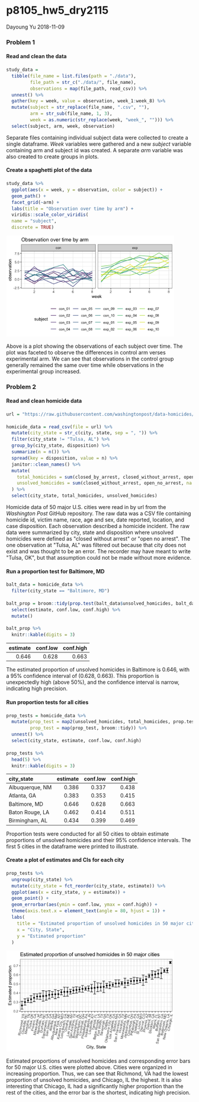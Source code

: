 p8105\_hw5\_dry2115
================
Dayoung Yu
2018-11-09

### Problem 1

#### Read and clean the data

``` r
study_data = 
  tibble(file_name = list.files(path = "./data"),
         file_path = str_c("./data/", file_name),
         observations = map(file_path, read_csv)) %>%
  unnest() %>%
  gather(key = week, value = observation, week_1:week_8) %>%
  mutate(subject = str_replace(file_name, ".csv", ""),
         arm = str_sub(file_name, 1, 3),
         week = as.numeric(str_replace(week, "week_", ""))) %>%
  select(subject, arm, week, observation)
```

Separate files containing individual subject data were collected to create a single dataframe. *Week* variables were gathered and a new *subject* variable containing arm and subject id was created. A separate *arm* variable was also created to create groups in plots.

#### Create a spaghetti plot of the data

``` r
study_data %>%
  ggplot(aes(x = week, y = observation, color = subject)) +
  geom_path() + 
  facet_grid(~arm) +
  labs(title = "Observation over time by arm") +
  viridis::scale_color_viridis(
  name = "subject", 
  discrete = TRUE)
```

<img src="p8105_hw5_dry2115_files/figure-markdown_github/unnamed-chunk-2-1.png" width="90%" />

Above is a plot showing the observations of each subject over time. The plot was faceted to observe the differences in control arm verses experimental arm. We can see that observations in the control group generally remained the same over time while observations in the experimental group increased.

### Problem 2

#### Read and clean homicide data

``` r
url = "https://raw.githubusercontent.com/washingtonpost/data-homicides/master/homicide-data.csv"

homicide_data = read_csv(file = url) %>%
  mutate(city_state = str_c(city, state, sep = ", ")) %>%
  filter(city_state != "Tulsa, AL") %>%
  group_by(city_state, disposition) %>%
  summarize(n = n()) %>% 
  spread(key = disposition, value = n) %>% 
  janitor::clean_names() %>% 
  mutate(
    total_homicides = sum(closed_by_arrest, closed_without_arrest, open_no_arrest, na.rm = TRUE),
    unsolved_homicides = sum(closed_without_arrest, open_no_arrest, na.rm = TRUE)
  ) %>%
  select(city_state, total_homicides, unsolved_homicides)
```

Homicide data of 50 major U.S. cities were read in by url from the *Washington Post* GitHub repository. The raw data was a CSV file containing homicide id, victim name, race, age and sex, date reported, location, and case disposition. Each observation described a homicide incident. The raw data were summarized by city, state and disposition where unsolved homicides were defined as "closed without arrest" or "open no arrest". The one observation at "Tulsa, AL" was filtered out because that city does not exist and was thought to be an error. The recorder may have meant to write "Tulsa, OK", but that assumption could not be made without more evidence.

#### Run a proportion test for Baltimore, MD

``` r
balt_data = homicide_data %>%
  filter(city_state == "Baltimore, MD")
  
balt_prop = broom::tidy(prop.test(balt_data$unsolved_homicides, balt_data$total_homicides)) %>%
  select(estimate, conf.low, conf.high) %>%
  mutate()

balt_prop %>%
  knitr::kable(digits = 3)
```

|  estimate|  conf.low|  conf.high|
|---------:|---------:|----------:|
|     0.646|     0.628|      0.663|

The estimated proportion of unsolved homicides in Baltimore is 0.646, with a 95% confidence interval of (0.628, 0.663). This proportion is unexpectedly high (above 50%), and the confidence interval is narrow, indicating high precision.

#### Run proportion tests for all cities

``` r
prop_tests = homicide_data %>%
  mutate(prop_test = map2(unsolved_homicides, total_homicides, prop.test),
         prop_test = map(prop_test, broom::tidy)) %>%
  unnest() %>%
  select(city_state, estimate, conf.low, conf.high)

prop_tests %>%
  head(5) %>%
  knitr::kable(digits = 3)
```

| city\_state     |  estimate|  conf.low|  conf.high|
|:----------------|---------:|---------:|----------:|
| Albuquerque, NM |     0.386|     0.337|      0.438|
| Atlanta, GA     |     0.383|     0.353|      0.415|
| Baltimore, MD   |     0.646|     0.628|      0.663|
| Baton Rouge, LA |     0.462|     0.414|      0.511|
| Birmingham, AL  |     0.434|     0.399|      0.469|

Proportion tests were conducted for all 50 cities to obtain estimate proportions of unsolved homicides and their 95% confidence intervals. The first 5 cities in the dataframe were printed to illustrate.

#### Create a plot of estimates and CIs for each city

``` r
prop_tests %>%
  ungroup(city_state) %>%
  mutate(city_state = fct_reorder(city_state, estimate)) %>%
  ggplot(aes(x = city_state, y = estimate)) +
  geom_point() +
  geom_errorbar(aes(ymin = conf.low, ymax = conf.high)) +
  theme(axis.text.x = element_text(angle = 80, hjust = 1)) +
  labs(
    title = "Estimated proportion of unsolved homicides in 50 major cities",
    x = "City, State",
    y = "Estimated proportion"
  )
```

<img src="p8105_hw5_dry2115_files/figure-markdown_github/unnamed-chunk-6-1.png" width="90%" />

Estimated proportions of unsolved homicides and corresponding error bars for 50 major U.S. cities were plotted above. Cities were organized in increasing proportion. Thus, we can see that Richmond, VA had the lowest proportion of unsolved homicides, and Chicago, IL the highest. It is also interesting that Chicago, IL had a significantly higher proportion than the rest of the cities, and the error bar is the shortest, indicating high precision.
